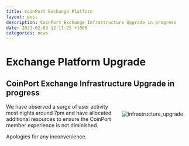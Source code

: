 ```yaml
---
title: CoinPort Exchange Platform
layout: post
description: CoinPort Exchange Infrastructure Upgrade in progress
date: 2023-02-03 12:11:25 +1000
categories: news
---
```

# Exchange Platform Upgrade

## CoinPort Exchange Infrastructure Upgrade in progress

<img src="https://blog.coinport.com.au/assets/img/news/infrastructure_upgrade.jpg" alt="infrastructure_upgrade" style="max-width: 280px;  float: right; padding: 20px;">

We have observed a surge of user activity most nights around 7pm and have allocated additional resources to ensure the CoinPort member experience is not diminished.

Apologies for any inconvenience.
